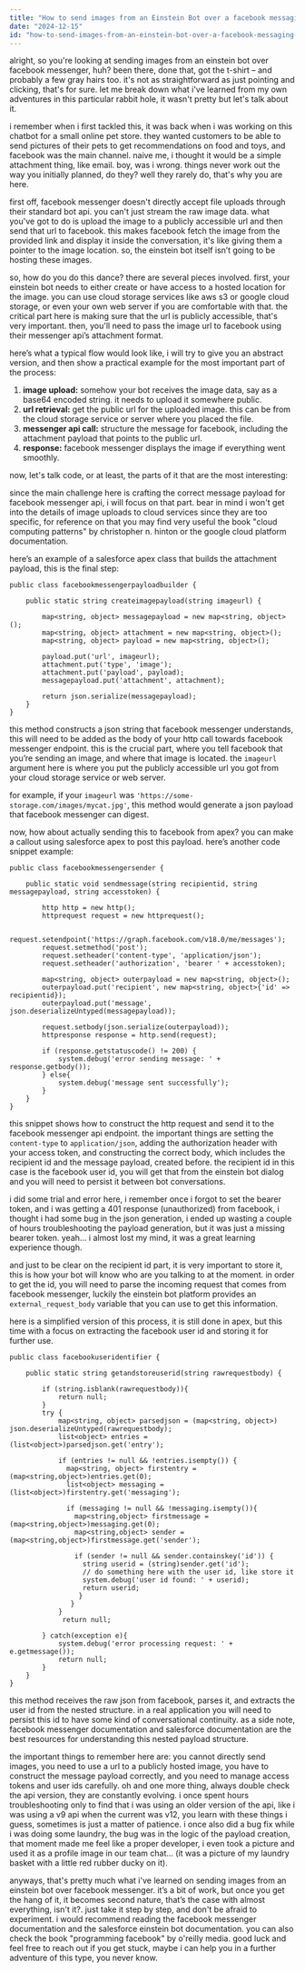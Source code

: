 ```yaml
---
title: "How to send images from an Einstein Bot over a facebook messaging channel?"
date: "2024-12-15"
id: "how-to-send-images-from-an-einstein-bot-over-a-facebook-messaging-channel"
---
```


alright, so you're looking at sending images from an einstein bot over facebook messenger, huh? been there, done that, got the t-shirt – and probably a few gray hairs too. it's not as straightforward as just pointing and clicking, that's for sure. let me break down what i've learned from my own adventures in this particular rabbit hole, it wasn't pretty but let's talk about it.

i remember when i first tackled this, it was back when i was working on this chatbot for a small online pet store. they wanted customers to be able to send pictures of their pets to get recommendations on food and toys, and facebook was the main channel. naive me, i thought it would be a simple attachment thing, like email. boy, was i wrong. things never work out the way you initially planned, do they? well they rarely do, that's why you are here.

first off, facebook messenger doesn't directly accept file uploads through their standard bot api. you can't just stream the raw image data. what you've got to do is upload the image to a publicly accessible url and then send that url to facebook. this makes facebook fetch the image from the provided link and display it inside the conversation, it's like giving them a pointer to the image location. so, the einstein bot itself isn’t going to be hosting these images.

so, how do you do this dance? there are several pieces involved. first, your einstein bot needs to either create or have access to a hosted location for the image. you can use cloud storage services like aws s3 or google cloud storage, or even your own web server if you are comfortable with that. the critical part here is making sure that the url is publicly accessible, that's very important. then, you'll need to pass the image url to facebook using their messenger api’s attachment format.

here’s what a typical flow would look like, i will try to give you an abstract version, and then show a practical example for the most important part of the process:

1.  **image upload:** somehow your bot receives the image data, say as a base64 encoded string. it needs to upload it somewhere public.
2.  **url retrieval:** get the public url for the uploaded image. this can be from the cloud storage service or server where you placed the file.
3.  **messenger api call:** structure the message for facebook, including the attachment payload that points to the public url.
4.  **response:** facebook messenger displays the image if everything went smoothly.

now, let's talk code, or at least, the parts of it that are the most interesting:

since the main challenge here is crafting the correct message payload for facebook messenger api, i will focus on that part. bear in mind i won't get into the details of image uploads to cloud services since they are too specific, for reference on that you may find very useful the book "cloud computing patterns" by christopher n. hinton or the google cloud platform documentation.

here’s an example of a salesforce apex class that builds the attachment payload, this is the final step:

```apex
public class facebookmessengerpayloadbuilder {

    public static string createimagepayload(string imageurl) {

        map<string, object> messagepayload = new map<string, object>();
        map<string, object> attachment = new map<string, object>();
        map<string, object> payload = new map<string, object>();

        payload.put('url', imageurl);
        attachment.put('type', 'image');
        attachment.put('payload', payload);
        messagepayload.put('attachment', attachment);

        return json.serialize(messagepayload);
    }
}

```

this method constructs a json string that facebook messenger understands, this will need to be added as the body of your http call towards facebook messenger endpoint. this is the crucial part, where you tell facebook that you’re sending an image, and where that image is located. the `imageurl` argument here is where you put the publicly accessible url you got from your cloud storage service or web server.

for example, if your `imageurl` was `'https://some-storage.com/images/mycat.jpg'`, this method would generate a json payload that facebook messenger can digest.

now, how about actually sending this to facebook from apex? you can make a callout using salesforce apex to post this payload. here’s another code snippet example:

```apex
public class facebookmessengersender {

    public static void sendmessage(string recipientid, string messagepayload, string accesstoken) {

        http http = new http();
        httprequest request = new httprequest();

        request.setendpoint('https://graph.facebook.com/v18.0/me/messages');
        request.setmethod('post');
        request.setheader('content-type', 'application/json');
        request.setheader('authorization', 'bearer ' + accesstoken);

        map<string, object> outerpayload = new map<string, object>();
        outerpayload.put('recipient', new map<string, object>{'id' => recipientid});
        outerpayload.put('message', json.deserializeUntyped(messagepayload));

        request.setbody(json.serialize(outerpayload));
        httpresponse response = http.send(request);

        if (response.getstatuscode() != 200) {
            system.debug('error sending message: ' + response.getbody());
        } else{
            system.debug('message sent successfully');
        }
    }
}
```

this snippet shows how to construct the http request and send it to the facebook messenger api endpoint. the important things are setting the `content-type` to `application/json`, adding the authorization header with your access token, and constructing the correct body, which includes the recipient id and the message payload, created before. the recipient id in this case is the facebook user id, you will get that from the einstein bot dialog and you will need to persist it between bot conversations.

i did some trial and error here, i remember once i forgot to set the bearer token, and i was getting a 401 response (unauthorized) from facebook, i thought i had some bug in the json generation, i ended up wasting a couple of hours troubleshooting the payload generation, but it was just a missing bearer token. yeah… i almost lost my mind, it was a great learning experience though.

and just to be clear on the recipient id part, it is very important to store it, this is how your bot will know who are you talking to at the moment. in order to get the id, you will need to parse the incoming request that comes from facebook messenger, luckily the einstein bot platform provides an `external_request_body` variable that you can use to get this information.

here is a simplified version of this process, it is still done in apex, but this time with a focus on extracting the facebook user id and storing it for further use.

```apex
public class facebookuseridentifier {

    public static string getandstoreuserid(string rawrequestbody) {

        if (string.isblank(rawrequestbody)){
            return null;
        }
        try {
            map<string, object> parsedjson = (map<string, object>) json.deserializeUntyped(rawrequestbody);
            list<object> entries = (list<object>)parsedjson.get('entry');

            if (entries != null && !entries.isempty()) {
              map<string, object> firstentry = (map<string,object>)entries.get(0);
              list<object> messaging = (list<object>)firstentry.get('messaging');

              if (messaging != null && !messaging.isempty()){
                map<string,object> firstmessage = (map<string,object>)messaging.get(0);
                map<string,object> sender = (map<string,object>)firstmessage.get('sender');

                if (sender != null && sender.containskey('id')) {
                  string userid = (string)sender.get('id');
                  // do something here with the user id, like store it
                  system.debug('user id found: ' + userid);
                  return userid;
                 }
               }
            }
             return null;

        } catch(exception e){
            system.debug('error processing request: ' + e.getmessage());
            return null;
        }
    }
}
```

this method receives the raw json from facebook, parses it, and extracts the user id from the nested structure. in a real application you will need to persist this id to have some kind of conversational continuity. as a side note, facebook messenger documentation and salesforce documentation are the best resources for understanding this nested payload structure.

the important things to remember here are: you cannot directly send images, you need to use a url to a publicly hosted image, you have to construct the message payload correctly, and you need to manage access tokens and user ids carefully. oh and one more thing, always double check the api version, they are constantly evolving. i once spent hours troubleshooting only to find that i was using an older version of the api, like i was using a v9 api when the current was v12, you learn with these things i guess, sometimes is just a matter of patience. i once also did a bug fix while i was doing some laundry, the bug was in the logic of the payload creation, that moment made me feel like a proper developer, i even took a picture and used it as a profile image in our team chat… (it was a picture of my laundry basket with a little red rubber ducky on it).

anyways, that's pretty much what i've learned on sending images from an einstein bot over facebook messenger. it’s a bit of work, but once you get the hang of it, it becomes second nature, that’s the case with almost everything, isn't it?. just take it step by step, and don't be afraid to experiment. i would recommend reading the facebook messenger documentation and the salesforce einstein bot documentation. you can also check the book "programming facebook" by o'reilly media.
good luck and feel free to reach out if you get stuck, maybe i can help you in a further adventure of this type, you never know.
